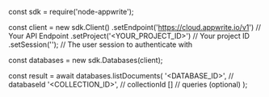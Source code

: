 const sdk = require('node-appwrite');

const client = new sdk.Client()
    .setEndpoint('https://cloud.appwrite.io/v1') // Your API Endpoint
    .setProject('&lt;YOUR_PROJECT_ID&gt;') // Your project ID
    .setSession(''); // The user session to authenticate with

const databases = new sdk.Databases(client);

const result = await databases.listDocuments(
    '<DATABASE_ID>', // databaseId
    '<COLLECTION_ID>', // collectionId
    [] // queries (optional)
);
